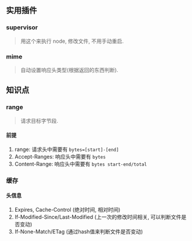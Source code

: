 ## 实用插件

### supervisor
> 用这个来执行 node, 修改文件, 不用手动重启.

### mime
> 自动设置响应头类型(根据返回的东西判断).

## 知识点

### range
> 请求目标字节段.
#### 前提
1. range: 请求头中需要有 `bytes=[start]-[end]`
2. Accept-Ranges: 响应头中需要有 `bytes`
3. Content-Range: 响应头中需要有 `bytes start-end/total`

### 缓存
#### 头信息
1. Expires, Cache-Control (绝对时间, 相对时间)
2. If-Modified-Since/Last-Modified (上一次的修改时间相关, 可以判断文件是否变动)
3. If-None-Match/ETag (通过hash值来判断文件是否变动)